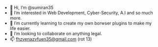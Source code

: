 - 👋 Hi, I’m @sumiran35
- 👀 I’m interested in Web Development, Cyber-Security, A.I and so much more. 
- 🌱 I’m currently learning to create my own borwser plugins to make my life easier. 
- 💞️ I’m looking to collaborate on anything legal.
- 📫  fhzvenazvfuen35@gmail.com (rot 13)


<!---
sumiran35/sumiran35 is a ✨ special ✨ repository because its `README.md` (this file) appears on your GitHub profile.
You can click the Preview link to take a look at your changes.
--->
